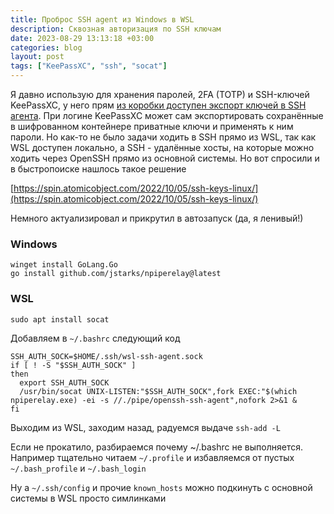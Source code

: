 ```yaml
---
title: Проброс SSH agent из Windows в WSL
description: Сквозная авторизация по SSH ключам
date: 2023-08-29 13:13:18 +03:00
categories: blog
layout: post
tags: ["KeePassXC", "ssh", "socat"]
---
```


Я давно использую для хранения паролей, 2FA (TOTP) и SSH-ключей KeePassXC, у него прям [из коробки доступен экспорт ключей в SSH агента](https://github.com/keepassxreboot/keepassxc/blob/develop/docs/topics/SSHAgent.adoc). При логине KeePassXC может сам экспортировать сохранённые в шифрованном контейнере приватные ключи и применять к ним пароли. Но как-то не было задачи ходить в SSH прямо из WSL, так как WSL доступен локально, а SSH - удалённые хосты, на которые можно ходить через OpenSSH прямо из основной системы. Но вот спросили и в быстропоиске нашлось такое решение

[https://spin.atomicobject.com/2022/10/05/ssh-keys-linux/](https://spin.atomicobject.com/2022/10/05/ssh-keys-linux/)

Немного актуализировал и прикрутил в автозапуск (да, я ленивый!)

### Windows
```shell
winget install GoLang.Go
go install github.com/jstarks/npiperelay@latest
```

### WSL
```shell
sudo apt install socat
```

Добавляем в `~/.bashrc` следующий код
```
SSH_AUTH_SOCK=$HOME/.ssh/wsl-ssh-agent.sock
if [ ! -S "$SSH_AUTH_SOCK" ]
then
  export SSH_AUTH_SOCK
  /usr/bin/socat UNIX-LISTEN:"$SSH_AUTH_SOCK",fork EXEC:"$(which npiperelay.exe) -ei -s //./pipe/openssh-ssh-agent",nofork 2>&1 &
fi
```

Выходим из WSL, заходим назад, радуемся выдаче `ssh-add -L`

Если не прокатило, разбираемся почему ~/.bashrc не выполняется. Например тщательно читаем `~/.profile` и избавляемся от пустых `~/.bash_profile` и `~/.bash_login`

Ну а `~/.ssh/config` и прочие `known_hosts` можно подкинуть с основной системы в WSL просто симлинками
